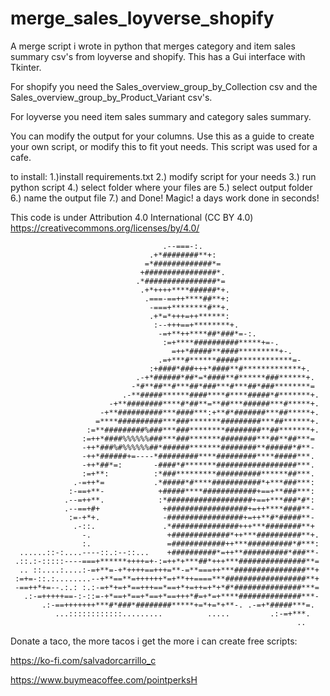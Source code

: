 # merge_sales_loyverse_shopify
A merge script i wrote in python that merges category and item sales summary csv's from loyverse and shopify. This has a Gui interface with Tkinter.

For shopify you need the Sales_overview_group_by_Collection csv and the Sales_overview_group_by_Product_Variant csv's.

For loyverse you need item sales summary and category sales summary.

You can modify the output for your columns. Use this as a guide to create your own script, or modify this to fit yout needs. This script was used for a cafe.

to install: 
1.)install requirements.txt
2.) modify script for your needs
3.) run python script
4.) select folder where your files are 
5.) select output folder
6.) name the output file
7.) and Done! Magic! a days work done in seconds!

This code is under Attribution 4.0 International (CC BY 4.0) https://creativecommons.org/licenses/by/4.0/
                                                                                          
                                                                                          
                                                                                          
                                                                                          
                                      .--===-:.                                           
                                   .+*########**+:                                        
                                  =*#############*=                                       
                                 +################*.                                      
                                .*################*=                                      
                                 .+*++++****######*+.                                     
                                  .===-==++****##**+:                                     
                                   -===+********#**+.                                     
                                   .+*=*+++=++******:                                     
                                    :--+++==+********+.                                   
                                     -=+**++****##*###*=-:.                               
                                      :=+****##########*****+=-.                          
                                        =++*#####**####*********+-.                       
                                     .=+***#******#####************=-                     
                                   :+####*###+++*####**#*************+.                   
                                .-+*######*##*=*####**#******###******+.                  
                               -*#**##**#***##*###***#***##*###********=                  
                             .-**#####******####****#****#####*#*******+.                 
                          -+**########****#*##**=**##***######***#*****+.                 
                        -+**##########***####***:+**#*#######***##*****+.                 
                       =****##########***###*******#########***##******+.                 
                     :=**#########%###***###********########**##*******+.                 
                    :=++*####%%%%%%###***###*******########***##**##***=                  
                    -++*###%#%%%%%%##*######*******########**######*#**-                  
                    -++*######+=----*#########****#########****#####***.                  
                    -++*##*=:       -####*#*******##################***.                  
                    :=+**:          :*###*********##########******##***.                  
                  .-=++*=           .*#####*#****###########*+***###***:                  
                 :-==+**-            +#####****############+==+**###***:                  
                .--=++**.            :*###################+==+***###*#*:                  
                .--==+#+              +##################+=++****####**-                  
                 :=-+*+.              -#################+=++**#*#####**-                  
                  .-::.               .*###############+++***########**+                  
                    -.                 +#############*++***##########**+.                 
                    :.                 =############++***##########*#***:                 
      ......::-:....----::.:--::...    +##########*=++**##########*###**-                 
     .::.:-:::::----===+******++++=+-:=++*+***##*+++***###############**=                 
      .. ::....:....:-=+**=-+*++++==+++=**-=**===++***################**+                 
     :=+=-::.:........--+**==**=++++++*=+**++====***##################**+                 
     -==++*+=--.:.: :.:-=+*+=+*==+++==*==+*+=++=+*+*#*###############***=                 
       .:-=+++++==-:-::=-+*==+*==+*==+*==+++*#=+*=+****##############***-                 
           .:-==+++++++***#*###*########*****+=*+=*+**-. .-=+*#####***=.                  
              ...::::::::::::.........          .....         .:-=+***.                   
                                                                    ..                    
                                                                                          
                                                                                          
Donate a taco, the more tacos i get the more i can create free scripts:

https://ko-fi.com/salvadorcarrillo_c

https://www.buymeacoffee.com/pointperksH
